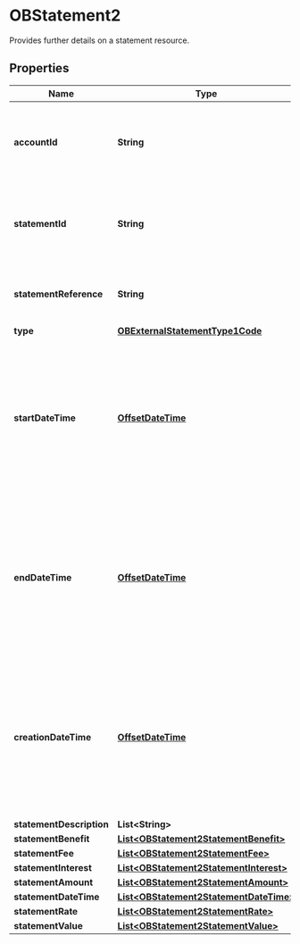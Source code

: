 

# OBStatement2

Provides further details on a statement resource.
## Properties

Name | Type | Description | Notes
------------ | ------------- | ------------- | -------------
**accountId** | **String** | A unique and immutable identifier used to identify the account resource. This identifier has no meaning to the account owner. | 
**statementId** | **String** | Unique identifier for the statement resource within an servicing institution. This identifier is both unique and immutable. |  [optional]
**statementReference** | **String** | Unique reference for the statement. This reference may be optionally populated if available. |  [optional]
**type** | [**OBExternalStatementType1Code**](OBExternalStatementType1Code.md) |  | 
**startDateTime** | [**OffsetDateTime**](OffsetDateTime.md) | Date and time at which the statement period starts.All dates in the JSON payloads are represented in ISO 8601 date-time format.  All date-time fields in responses must include the timezone. An example is below: 2017-04-05T10:43:07+00:00 | 
**endDateTime** | [**OffsetDateTime**](OffsetDateTime.md) | Date and time at which the statement period ends.All dates in the JSON payloads are represented in ISO 8601 date-time format.  All date-time fields in responses must include the timezone. An example is below: 2017-04-05T10:43:07+00:00 | 
**creationDateTime** | [**OffsetDateTime**](OffsetDateTime.md) | Date and time at which the resource was created.All dates in the JSON payloads are represented in ISO 8601 date-time format.  All date-time fields in responses must include the timezone. An example is below: 2017-04-05T10:43:07+00:00 | 
**statementDescription** | **List&lt;String&gt;** |  |  [optional]
**statementBenefit** | [**List&lt;OBStatement2StatementBenefit&gt;**](OBStatement2StatementBenefit.md) |  |  [optional]
**statementFee** | [**List&lt;OBStatement2StatementFee&gt;**](OBStatement2StatementFee.md) |  |  [optional]
**statementInterest** | [**List&lt;OBStatement2StatementInterest&gt;**](OBStatement2StatementInterest.md) |  |  [optional]
**statementAmount** | [**List&lt;OBStatement2StatementAmount&gt;**](OBStatement2StatementAmount.md) |  |  [optional]
**statementDateTime** | [**List&lt;OBStatement2StatementDateTime&gt;**](OBStatement2StatementDateTime.md) |  |  [optional]
**statementRate** | [**List&lt;OBStatement2StatementRate&gt;**](OBStatement2StatementRate.md) |  |  [optional]
**statementValue** | [**List&lt;OBStatement2StatementValue&gt;**](OBStatement2StatementValue.md) |  |  [optional]




